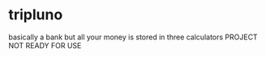# tripluno
basically a bank but all your money is stored in three calculators
PROJECT NOT READY FOR USE
